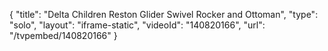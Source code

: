 {
    "title": "Delta Children Reston Glider Swivel Rocker and Ottoman",
    "type": "solo",
    "layout": "iframe-static",
    "videoId": "140820166",
    "url": "\/tvpembed\/140820166"
}